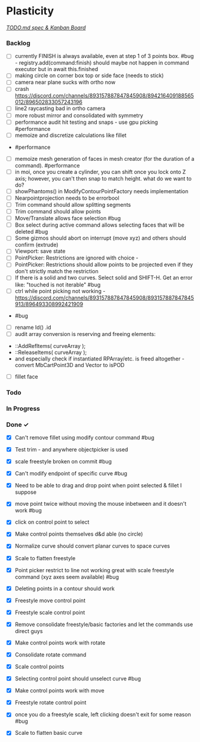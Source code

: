 # Plasticity

<em>[TODO.md spec & Kanban Board](https://bit.ly/3fCwKfM)</em>

### Backlog

- [ ] currently FINISH is always available, even at step 1 of 3 points box. #bug - registry.add(command:finish) should maybe not happen in command executor but in await this.finished  
- [ ] making circle on corner box top or side face (needs to stick)  
- [ ] camera near plane sucks with ortho now  
- [ ] crash https://discord.com/channels/893157887847845908/894216409188565012/896502833057243196  
- [ ] line2 raycasting bad in ortho camera  
- [ ] more robust mirror and consolidated with symmetry  
- [ ] performance audit hit testing and snaps - use gpu picking #performance  
- [ ] memoize and discretize calculations like fillet  
- #performance  
- [ ] memoize mesh generation of faces in mesh creator (for the duration of a command). #performance  
- [ ] in moi, once you create a cylinder, you can shift once you lock onto Z axis; however, you can't then snap to match height. what do we want to do?  
- [ ] showPhantoms() in ModifyContourPointFactory needs implementation  
- [ ] Nearpointprojection needs to be errorbool  
- [ ] Trim command should allow splitting segments  
- [ ] Trim command should allow points  
- [ ] Move/Translate allows face selection #bug  
- [ ] Box select during active command allows selecting faces that will be deleted #bug  
- [ ] Some gizmos should abort on interrupt (move xyz) and others should confirm (extrude)  
- [ ] Viewport: save state  
- [ ] PointPicker: Restrictions are ignored with choice -  
- [ ] PointPicker: Restrictions should allow points to be projected even if they don't strictly match the restriction  
- [ ] If there is a solid and two curves. Select solid and SHIFT-H. Get an error like: "touched is not iterable" #bug  
- [ ] ctrl while point picking not working - https://discord.com/channels/893157887847845908/893157887847845913/896493308992421909  
- #bug  
- [ ] rename Id() .id  
- [ ] audit array conversion is reserving and freeing elements:  
- ::AddRefItems( curveArray );  
- ::ReleaseItems( curveArray );  
- and especially check if instantiated RPArray/etc. is freed altogether - convert MbCartPoint3D and Vector to isPOD  
- [ ] fillet face  

### Todo


### In Progress


### Done ✓

- [x] Can't remove fillet using modify contour command #bug  
- [x] Test trim - and anywhere objectpicker is used  
- [x] scale freestyle broken on commit #bug  
- [x] Can't modify endpoint of specific curve #bug  
- [x] Need to be able to drag and drop point when point selected & fillet I suppose  
- [x] move point twice without moving the mouse inbetween and it doesn't work #bug  
- [x] click on control point to select  
- [x] Make control points themselves d&d able (no circle)  
- [x] Normalize curve should convert planar curves to space curves  
- [x] Scale to flatten freestyle  
- [x] Point picker restrict to line not working great with scale freestyle command (xyz axes seem available) #bug  
- [x] Deleting points in a contour should work  
- [x] Freestyle move control point  
- [x] Freestyle scale control point  
- [x] Remove consolidate freestyle/basic factories and let the commands use direct guys  
- [x] Make control points work with rotate  
- [x] Consolidate rotate command  
- [x] Scale control points  
- [x] Selecting control point should unselect curve #bug  
- [x] Make control points work with move  
- [x] Freestyle rotate control point  
- [x] once you do a freestyle scale, left clicking doesn't exit for some reason #bug  
- [x] Scale to flatten basic curve  

